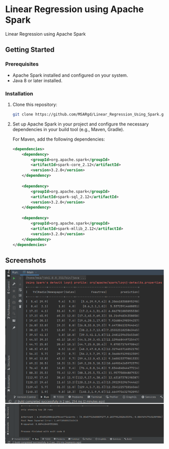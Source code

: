 # Linear Regression using Apache Spark

Linear Regression using Apache Spark

## Getting Started

### Prerequisites

- Apache Spark installed and configured on your system.
- Java 8 or later installed.

### Installation

1. Clone this repository:

    ```bash
    git clone https://github.com/MSARgd/Linear_Regression_Using_Spark.git
    ```

2. Set up Apache Spark in your project and configure the necessary dependencies in your build tool (e.g., Maven, Gradle).

   For Maven, add the following dependencies:

    ```xml
    <dependencies>
        <dependency>
            <groupId>org.apache.spark</groupId>
            <artifactId>spark-core_2.12</artifactId>
            <version>3.2.0</version>
        </dependency>

        <dependency>
            <groupId>org.apache.spark</groupId>
            <artifactId>spark-sql_2.12</artifactId>
            <version>3.2.0</version>
        </dependency>

        <dependency>
            <groupId>org.apache.spark</groupId>
            <artifactId>spark-mllib_2.12</artifactId>
            <version>3.2.0</version>
        </dependency>
    </dependencies>
    ```

## Screenshots

![Linear Regression Example](screenes/0.png)
![Linear Regression Example](screenes/1.png)



